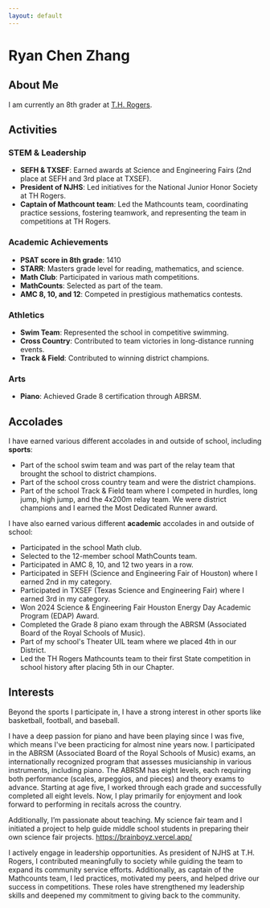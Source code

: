 ```yaml
---
layout: default
---
```

# Ryan Chen Zhang
## About Me
I am currently an 8th grader at [T.H. Rogers](https://www.houstonisd.org/rogersms).

## Activities

### STEM & Leadership
- **SEFH & TXSEF**: Earned awards at Science and Engineering Fairs (2nd place at SEFH and 3rd place at TXSEF).
- **President of NJHS**: Led initiatives for the National Junior Honor Society at TH Rogers.
- **Captain of Mathcount team**: Led the Mathcounts team, coordinating practice sessions, fostering teamwork, and representing the team in competitions at TH Rogers.

### Academic Achievements
- **PSAT score in 8th grade**: 1410
- **STARR**: Masters grade level for reading, mathematics, and science.
- **Math Club**: Participated in various math competitions.
- **MathCounts**: Selected as part of the team.
- **AMC 8, 10, and 12**: Competed in prestigious mathematics contests.

### Athletics
- **Swim Team**: Represented the school in competitive swimming.
- **Cross Country**: Contributed to team victories in long-distance running events.
- **Track & Field**: Contributed to winning district champions.

### Arts
- **Piano**: Achieved Grade 8 certification through ABRSM.

## Accolades

I have earned various different accolades in and outside of school, including **sports**:

 - Part of the school swim team and was part of the relay team that brought the school to district champions.
 - Part of the school cross country team and were the district champions.
 - Part of the school Track & Field team where I competed in hurdles, long jump, high jump, and the 4x200m relay team. We were district champions and I earned the Most Dedicated Runner award.

I have also earned various different **academic** accolades in and outside of school:

 - Participated in the school Math club.
 - Selected to the 12-member school MathCounts team.
 - Participated in AMC 8, 10, and 12 two years in a row.
 - Participated in SEFH (Science and Engineering Fair of Houston) where I earned 2nd in my category.
 - Participated in TXSEF (Texas Science and Engineering Fair) where I earned 3rd in my category.
 - Won 2024 Science & Engineering Fair Houston Energy Day Academic Program (EDAP) Award.
 - Completed the Grade 8 piano exam through the ABRSM (Associated Board of the Royal Schools of Music).
 - Part of my school's Theater UIL team where we placed 4th in our District.
 - Led the TH Rogers Mathcounts team to their first State competition in school history after placing 5th in our Chapter.

## Interests

Beyond the sports I participate in, I have a strong interest in other sports like basketball, football, and baseball. 

I have a deep passion for piano and have been playing since I was five, which means I've been practicing for almost nine years now. I participated in the ABRSM (Associated Board of the Royal Schools of Music) exams, an internationally recognized program that assesses musicianship in various instruments, including piano. The ABRSM has eight levels, each requiring both performance (scales, arpeggios, and pieces) and theory exams to advance. Starting at age five, I worked through each grade and successfully completed all eight levels. Now, I play primarily for enjoyment and look forward to performing in recitals across the country.

Additionally, I’m passionate about teaching. My science fair team and I initiated a project to help guide middle school students in preparing their own science fair projects. https://brainboyz.vercel.app/ 

I actively engage in leadership opportunities. As president of NJHS at T.H. Rogers, I contributed meaningfully to society while guiding the team to expand its community service efforts. Additionally, as captain of the Mathcounts team, I led practices, motivated my peers, and helped drive our success in competitions. These roles have strengthened my leadership skills and deepened my commitment to giving back to the community.
